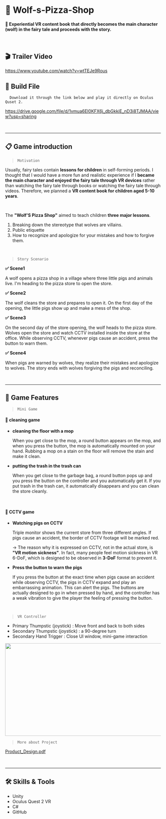 # 🍕 Wolf-s-Pizza-Shop  
#### 🐺  **Experiential VR content book** that directly becomes the main character (wolf) in the fairy tale and proceeds with the story.
   
   </br>  
    

## 🎬 Trailer Video
https://www.youtube.com/watch?v=wtTEJe9Rous


## 📂 Build File  
      Download it through the link below and play it directly on Oculus Quset 2.
https://drive.google.com/file/d/1vmua6EI0KFX6j_dbGkkiE_nD3i8TJMAA/view?usp=sharing  
   
   </br>  
    
  
  ---

## 📋 Game introduction


</aside>

> `Motivation`
> 

Usually, fairy tales contain **lessons for children** in self-forming periods. I thought that I would have a more fun and realistic experience if I **became the main character and enjoyed the fairy tale through VR devices** rather than watching the fairy tale through books or watching the fairy tale through videos. Therefore, we planned a **VR content book for children aged 5-10 years**.  

<br/>

The <b>"Wolf'S Pizza Shop"</b> aimed to teach children **three major lessons**.

1. Breaking down the stereotype that wolves are villains.
2. Public etiquette
3. How to recognize and apologize for your mistakes and how to forgive them.
<br/>

</aside>

> `Story Scenario`
> 

**✅ Scene1**

A wolf opens a pizza shop in a village where three little pigs and animals live. I'm heading to the pizza store to open the store.
<br/>  

**✅ Scene2**
  
The wolf cleans the store and prepares to open it. On the first day of the opening, the little pigs show up and make a mess of the shop.
 <br/> 
  
**✅ Scene3**  

On the second day of the store opening, the wolf heads to the pizza store. Wolves open the store and watch CCTV installed inside the store at the office. While observing CCTV, whenever pigs cause an accident, press the button to warn them.
  <br/>  

**✅ Scene4**

When pigs are warned by wolves, they realize their mistakes and apologize to wolves. The story ends with wolves forgiving the pigs and reconciling.    
  
     
   </br>  
    

---

## 📌 Game Features

> `Mini Game`
> 

#### 🧹 cleaning game

- **cleaning the floor with a mop**
    
    When you get close to the mop, a round button appears on the mop, and when you press the button, the mop is automatically mounted on your hand. Rubbing a mop on a stain on the floor will remove the stain and make it clean.
    
- **putting the trash in the trash can**
    
    When you get close to the garbage bag, a round button pops up and you press the button on the controller and you automatically get it. If you put trash in the trash can, it automatically disappears and you can clean the store cleanly.
    
  
  </br>

#### 📸 CCTV game  
  
    
    
- **Watching pigs on CCTV**
    
    Triple monitor shows the current store from three different angles. If pigs cause an accident, the border of CCTV footage will be marked red.
    
    → The reason why it is expressed on CCTV, not in the actual store, is **"VR motion sickness"**. In fact, many people feel motion sickness in VR 6-DoF, which is designed to be observed in **3-DoF** format to prevent it.
    

- **Press the button to warn the pigs**
    
    If you press the button at the exact time when pigs cause an accident while observing CCTV, the pigs in CCTV expand and play an embarrassing animation. This can alert the pigs. The buttons are actually designed to go in when pressed by hand, and the controller has a weak vibration to give the player the feeling of pressing the button.
         
  </br>    
          

 
> `VR Controller`
> 
- Primary Thumpstic (joystick) : Move front and back to both sides
- Secondary Thumpstic (joystick) :  a 90-degree turn
- Secondary Hand Trigger : Close UI window, mini-game interaction

<img src="https://user-images.githubusercontent.com/79504024/210522489-871d0e92-ae0c-45bc-844e-8d1df1fa4d91.png" width="600" height="300"/>


  </br>    
          

> `More about Project`
> 

[Product_Design.pdf](https://s3-us-west-2.amazonaws.com/secure.notion-static.com/9e55bcde-707e-407a-b7a1-494d67332767/4%EC%A1%B0_%EB%94%94%EC%9E%90%EC%9D%B8%EA%B8%B0%EC%88%A0%EC%84%9C_-_%EB%B3%B5%EC%82%AC%EB%B3%B8.pdf)
   
   </br>  
    

---

## 🛠️ Skills & Tools

- Unity
- Oculus Quest 2 VR
- C#
- GitHub

